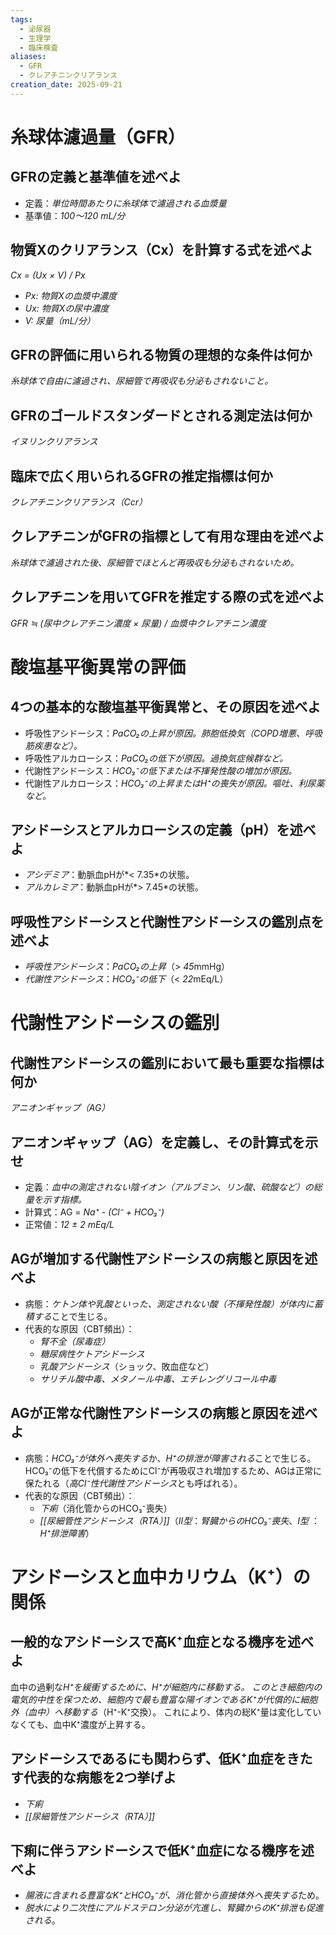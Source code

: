 ```yaml
---
tags:
  - 泌尿器
  - 生理学
  - 臨床検査
aliases:
  - GFR
  - クレアチニンクリアランス
creation_date: 2025-09-21
---
```

# 糸球体濾過量（GFR）
## GFRの定義と基準値を述べよ
- 定義：*単位時間あたりに糸球体で濾過される血漿量*
- 基準値：*100～120 mL/分*

## 物質Xのクリアランス（Cx）を計算する式を述べよ
*Cx = (Ux × V) / Px*
- *Px: 物質Xの血漿中濃度*
- *Ux: 物質Xの尿中濃度*
- *V: 尿量（mL/分）*

## GFRの評価に用いられる物質の理想的な条件は何か
*糸球体で自由に濾過され、尿細管で再吸収も分泌もされないこと。*

## GFRのゴールドスタンダードとされる測定法は何か
*イヌリンクリアランス*

## 臨床で広く用いられるGFRの推定指標は何か
*クレアチニンクリアランス（Ccr）*

## クレアチニンがGFRの指標として有用な理由を述べよ
*糸球体で濾過された後、尿細管でほとんど再吸収も分泌もされないため。*

## クレアチニンを用いてGFRを推定する際の式を述べよ
*GFR ≒ (尿中クレアチニン濃度 × 尿量) / 血漿中クレアチニン濃度*

# 酸塩基平衡異常の評価
## 4つの基本的な酸塩基平衡異常と、その原因を述べよ
- 呼吸性アシドーシス：*PaCO₂の上昇が原因。肺胞低換気（COPD増悪、呼吸筋疾患など）。*
- 呼吸性アルカローシス：*PaCO₂の低下が原因。過換気症候群など。*
- 代謝性アシドーシス：*HCO₃⁻の低下または不揮発性酸の増加が原因。*
- 代謝性アルカローシス：*HCO₃⁻の上昇またはH⁺の喪失が原因。嘔吐、利尿薬など。*

## アシドーシスとアルカローシスの定義（pH）を述べよ
- *アシデミア*：動脈血pHが*< 7.35*の状態。
- *アルカレミア*：動脈血pHが*> 7.45*の状態。

## 呼吸性アシドーシスと代謝性アシドーシスの鑑別点を述べよ
- *呼吸性アシドーシス*：*PaCO₂の上昇*（> *45*mmHg）
- *代謝性アシドーシス*：*HCO₃⁻の低下*（< *22*mEq/L）

# 代謝性アシドーシスの鑑別
## 代謝性アシドーシスの鑑別において最も重要な指標は何か
*アニオンギャップ（AG）*

## アニオンギャップ（AG）を定義し、その計算式を示せ
- 定義：*血中の測定されない陰イオン（アルブミン、リン酸、硫酸など）の総量を示す指標。*
- 計算式：AG = *Na⁺ - (Cl⁻ + HCO₃⁻)*
- 正常値：*12 ± 2 mEq/L*

## AGが増加する代謝性アシドーシスの病態と原因を述べよ
- 病態：*ケトン体や乳酸といった、測定されない酸（不揮発性酸）が体内に蓄積する*ことで生じる。
- 代表的な原因（CBT頻出）：
	- *腎不全（尿毒症）*
	- *糖尿病性ケトアシドーシス*
	- *乳酸アシドーシス*（ショック、敗血症など）
	- *サリチル酸中毒、メタノール中毒、エチレングリコール中毒*

## AGが正常な代謝性アシドーシスの病態と原因を述べよ
- 病態：*HCO₃⁻が体外へ喪失する*か、*H⁺の排泄が障害される*ことで生じる。HCO₃⁻の低下を代償するためにCl⁻が再吸収され増加するため、AGは正常に保たれる（*高Cl⁻性代謝性アシドーシス*とも呼ばれる）。
- 代表的な原因（CBT頻出）：
	- *下痢*（消化管からのHCO₃⁻喪失）
	- *[[尿細管性アシドーシス（RTA）]]*（*II型*：*腎臓からのHCO₃⁻喪失*、*I型* ：*H⁺排泄障害*）

# アシドーシスと血中カリウム（K⁺）の関係
## 一般的なアシドーシスで高K⁺血症となる機序を述べよ
血中の過剰な*H⁺*を緩衝するために、*H⁺が細胞内に移動する*。
このとき細胞内の電気的中性を保つため、細胞内で最も豊富な陽イオンである*K⁺が代償的に細胞外（血中）へ移動する*（H⁺-K⁺交換）。
これにより、体内の総K⁺量は変化していなくても、血中K⁺濃度が上昇する。

## アシドーシスであるにも関わらず、低K⁺血症をきたす代表的な病態を2つ挙げよ
- *下痢*
- *[[尿細管性アシドーシス（RTA）]]*

## 下痢に伴うアシドーシスで低K⁺血症になる機序を述べよ
- *腸液に含まれる豊富なK⁺とHCO₃⁻が、消化管から直接体外へ喪失する*ため。
- *脱水により二次性にアルドステロン分泌が亢進し、腎臓からのK⁺排泄も促進される*。
